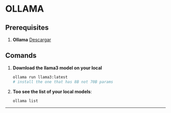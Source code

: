 
# OLLAMA

## Prerequisites

1. **Ollama** [Descargar](https://ollama.com/download)

## Comands

1. **Download the llama3 model on your local**

   ```bash
   ollama run llama3:latest
   # install the one that has 8B not 70B params
   ```

2. **Too see the list of your local models**:
   ```bash
   ollama list
   ```

---